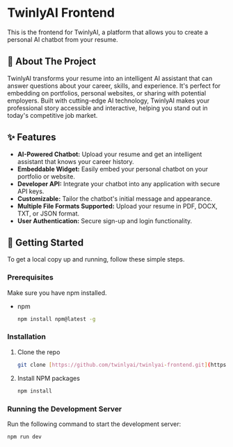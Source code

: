 
# TwinlyAI Frontend

This is the frontend for TwinlyAI, a platform that allows you to create a personal AI chatbot from your resume.

## 🤖 About The Project

TwinlyAI transforms your resume into an intelligent AI assistant that can answer questions about your career, skills, and experience. It's perfect for embedding on portfolios, personal websites, or sharing with potential employers. Built with cutting-edge AI technology, TwinlyAI makes your professional story accessible and interactive, helping you stand out in today's competitive job market.

## ✨ Features

* **AI-Powered Chatbot:** Upload your resume and get an intelligent assistant that knows your career history.
* **Embeddable Widget:** Easily embed your personal chatbot on your portfolio or website.
* **Developer API:** Integrate your chatbot into any application with secure API keys.
* **Customizable:** Tailor the chatbot's initial message and appearance.
* **Multiple File Formats Supported:** Upload your resume in PDF, DOCX, TXT, or JSON format.
* **User Authentication:** Secure sign-up and login functionality.

## 🚀 Getting Started

To get a local copy up and running, follow these simple steps.

### Prerequisites

Make sure you have npm installed.

* npm
    ```sh
    npm install npm@latest -g
    ```

### Installation

1.  Clone the repo
    ```sh
    git clone [https://github.com/twinlyai/twinlyai-frontend.git](https://github.com/twinlyai/twinlyai-frontend.git)
    ```
2.  Install NPM packages
    ```sh
    npm install
    ```

### Running the Development Server

Run the following command to start the development server:

```bash
npm run dev
